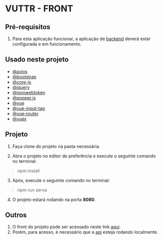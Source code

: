 # VUTTR - FRONT

## Pré-requisitos

1. Para esta aplicação funcionar, a aplicação de [backend](https://github.com/leticiagheno/vuttr-backend) deverá estar configurada e em funcionamento.  

## Usado neste projeto

- [@axios](https://github.com/axios/axios)
- [@bootstrap](https://getbootstrap.com/)
- [@core-js](https://github.com/zloirock/core-js)
- [@jquery](https://jquery.com/)
- [@jsonwebtoken](https://github.com/auth0/node-jsonwebtoken)
- [@popper.js](https://popper.js.org/)
- [@vue](https://vuejs.org/)
- [@vue-input-tag](https://github.com/matiastucci/vue-input-tag)
- [@vue-router](https://github.com/vuejs/vue-router)
- [@vuex](https://vuex.vuejs.org/)

## Projeto

1. Faça clone do projeto na pasta necessária. 

2. Abra o projeto no editor de preferência e execute o seguinte comando no terminal: 

> npm install

3. Após, execute o seguinte comando no terminal: 

> npm run serve

4. O projeto estará rodando na porta **8080**.

## Outros

1. O front do projeto pode ser acessado neste link [aqui](https://leticia-vuttr.netlify.com/#/). 
2. Porém, para acesso, é necessário que a [api](https://github.com/leticiagheno/vuttr-backend) esteja rodando localmente.
